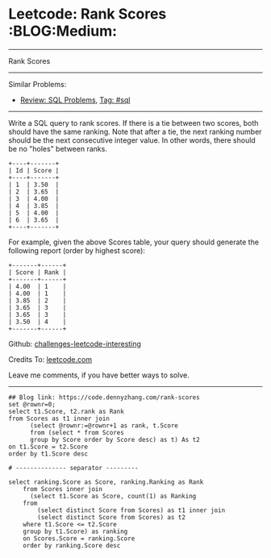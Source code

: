 
# Leetcode: Rank Scores     :BLOG:Medium:

---

Rank Scores  

---

Similar Problems:  

-   [Review: SQL Problems](https://code.dennyzhang.com/review-sql), [Tag: #sql](https://code.dennyzhang.com/tag/sql)

---

Write a SQL query to rank scores. If there is a tie between two scores, both should have the same ranking. Note that after a tie, the next ranking number should be the next consecutive integer value. In other words, there should be no "holes" between ranks.  

    +----+-------+
    | Id | Score |
    +----+-------+
    | 1  | 3.50  |
    | 2  | 3.65  |
    | 3  | 4.00  |
    | 4  | 3.85  |
    | 5  | 4.00  |
    | 6  | 3.65  |
    +----+-------+

For example, given the above Scores table, your query should generate the following report (order by highest score):  

    +-------+------+
    | Score | Rank |
    +-------+------+
    | 4.00  | 1    |
    | 4.00  | 1    |
    | 3.85  | 2    |
    | 3.65  | 3    |
    | 3.65  | 3    |
    | 3.50  | 4    |
    +-------+------+

Github: [challenges-leetcode-interesting](https://github.com/DennyZhang/challenges-leetcode-interesting/tree/master/problems/rank-scores)  

Credits To: [leetcode.com](https://leetcode.com/problems/rank-scores/description/)  

Leave me comments, if you have better ways to solve.  

---

    ## Blog link: https://code.dennyzhang.com/rank-scores
    set @rownr=0;
    select t1.Score, t2.rank as Rank
    from Scores as t1 inner join
          (select @rownr:=@rownr+1 as rank, t.Score
          from (select * from Scores 
          group by Score order by Score desc) as t) As t2
    on t1.Score = t2.Score
    order by t1.Score desc
    
    # -------------- separator ---------
    
    select ranking.Score as Score, ranking.Ranking as Rank
        from Scores inner join
          (select t1.Score as Score, count(1) as Ranking
    	from
    	    (select distinct Score from Scores) as t1 inner join
    	    (select distinct Score from Scores) as t2
    	where t1.Score <= t2.Score
    	group by t1.Score) as ranking
        on Scores.Score = ranking.Score
        order by ranking.Score desc

